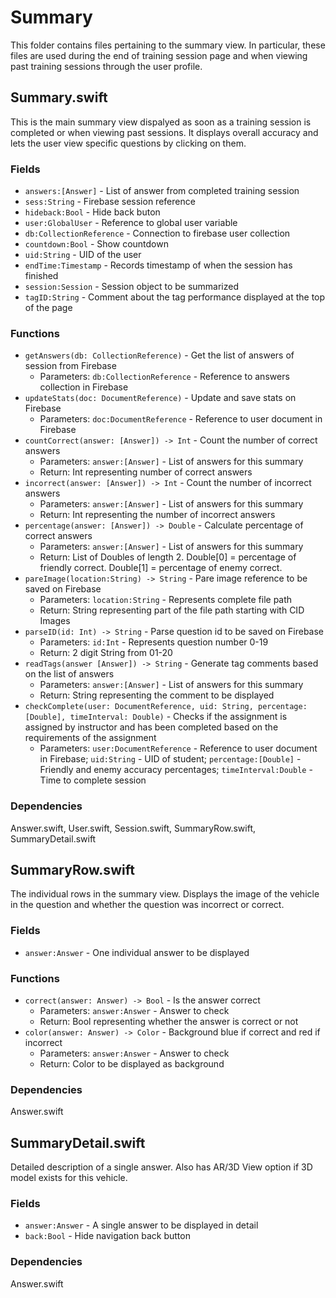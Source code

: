 # Summary
This folder contains files pertaining to the summary view.  In particular, these files are used during the end of training session page and when viewing past training sessions through the user profile.

## Summary.swift
This is the main summary view dispalyed as soon as a training session is completed or when viewing past sessions.  It displays overall accuracy and lets the user view specific questions by clicking on them.

### Fields
 - `answers:[Answer]` - List of answer from completed training session
 - `sess:String` - Firebase session reference
 - `hideback:Bool` - Hide back buton
 - `user:GlobalUser` - Reference to global user variable
 - `db:CollectionReference` - Connection to firebase user collection
 - `countdown:Bool` - Show countdown
 - `uid:String` - UID of the user
 - `endTime:Timestamp` - Records timestamp of when the session has finished
 - `session:Session` - Session object to be summarized
 - `tagID:String` - Comment about the tag performance displayed at the top of the page
 
### Functions
 - `getAnswers(db: CollectionReference)` - Get the list of answers of session from Firebase
   - Parameters: `db:CollectionReference` - Reference to answers collection in Firebase
 - `updateStats(doc: DocumentReference)` - Update and save stats on Firebase
   - Parameters: `doc:DocumentReference` - Reference to user document in Firebase
 - `countCorrect(answer: [Answer]) -> Int` - Count the number of correct answers
   - Parameters: `answer:[Answer]` - List of answers for this summary
   - Return: Int representing number of correct answers
 - `incorrect(answer: [Answer]) -> Int` - Count the number of incorrect answers
   - Parameters: `answer:[Answer]` - List of answers for this summary
   - Return: Int representing the number of incorrect answers
 - `percentage(answer: [Answer]) -> Double` - Calculate percentage of correct answers
   - Parameters: `answer:[Answer]` - List of answers for this summary
   - Return: List of Doubles of length 2. Double[0] = percentage of friendly correct. Double[1] = percentage of enemy correct.
 - `pareImage(location:String) -> String` - Pare image reference to be saved on Firebase
   - Parameters: `location:String` - Represents complete file path
   - Return: String representing part of the file path starting with CID Images
 - `parseID(id: Int) -> String` - Parse question id to be saved on Firebase
   - Parameters: `id:Int` - Represents question number 0-19
   - Return: 2 digit String from 01-20
 - `readTags(answer [Answer]) -> String` - Generate tag comments based on the list of answers
   - Parameters: `answer:[Answer]` - List of answers for this summary
   - Return: String representing the comment to be displayed
 - `checkComplete(user: DocumentReference, uid: String, percentage: [Double], timeInterval: Double)` - Checks if the assignment is assigned by instructor and has been completed based on the requirements of the assignment
   - Parameters: `user:DocumentReference` - Reference to user document in Firebase; `uid:String` - UID of student; `percentage:[Double]` - Friendly and enemy accuracy percentages; `timeInterval:Double` - Time to complete session
    
### Dependencies
Answer.swift, User.swift, Session.swift, SummaryRow.swift, SummaryDetail.swift


## SummaryRow.swift
The individual rows in the summary view.  Displays the image of the vehicle in the question and whether the question was incorrect or correct.

### Fields
 - `answer:Answer` - One individual answer to be displayed
 
### Functions
 - `correct(answer: Answer) -> Bool` - Is the answer correct
   - Parameters: `answer:Answer` - Answer to check
   - Return: Bool representing whether the answer is correct or not
 - `color(answer: Answer) -> Color` - Background blue if correct and red if incorrect
   - Parameters: `answer:Answer` - Answer to check
   - Return: Color to be displayed as background

### Dependencies
Answer.swift


## SummaryDetail.swift
Detailed description of a single answer.  Also has AR/3D View option if 3D model exists for this vehicle.

### Fields
 - `answer:Answer` - A single answer to be displayed in detail
 - `back:Bool` - Hide navigation back button

### Dependencies
Answer.swift
